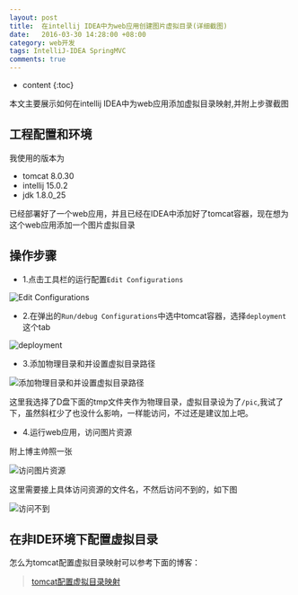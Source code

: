 ```yaml
---
layout: post
title:  在intellij IDEA中为web应用创建图片虚拟目录(详细截图)
date:   2016-03-30 14:28:00 +08:00
category: web开发
tags: IntelliJ-IDEA SpringMVC
comments: true
---
```


* content
{:toc}

本文主要展示如何在intellij IDEA中为web应用添加虚拟目录映射,并附上步骤截图




## 工程配置和环境

我使用的版本为

- tomcat 8.0.30
- intellij 15.0.2
- jdk 1.8.0_25

已经部署好了一个web应用，并且已经在IDEA中添加好了tomcat容器，现在想为这个web应用添加一个图片虚拟目录


## 操作步骤

- 1.点击工具栏的运行配置`Edit Configurations`

![Edit Configurations](http://7xph6d.com1.z0.glb.clouddn.com/IDEA_web-%E5%88%9B%E5%BB%BA%E8%99%9A%E6%8B%9F%E7%9B%AE%E5%BD%9501.png)


- 2.在弹出的`Run/debug Configurations`中选中tomcat容器，选择`deployment`这个tab

![deployment](http://7xph6d.com1.z0.glb.clouddn.com/IDEA_web-%E5%88%9B%E5%BB%BA%E8%99%9A%E6%8B%9F%E7%9B%AE%E5%BD%9502.png)

- 3.添加物理目录和并设置虚拟目录路径

![添加物理目录和并设置虚拟目录路径](http://7xph6d.com1.z0.glb.clouddn.com/IDEA_web-%E5%88%9B%E5%BB%BA%E8%99%9A%E6%8B%9F%E7%9B%AE%E5%BD%9503.png)

这里我选择了D盘下面的tmp文件夹作为物理目录，虚拟目录设为了`/pic`,我试了下，虽然斜杠少了也没什么影响，一样能访问，不过还是建议加上吧。

- 4.运行web应用，访问图片资源

附上博主帅照一张

![访问图片资源](http://7xph6d.com1.z0.glb.clouddn.com/IDEA_web-%E5%88%9B%E5%BB%BA%E8%99%9A%E6%8B%9F%E7%9B%AE%E5%BD%9504.png)


这里需要接上具体访问资源的文件名，不然后访问不到的，如下图

![访问不到](http://7xph6d.com1.z0.glb.clouddn.com/IDEA_web-%E5%88%9B%E5%BB%BA%E8%99%9A%E6%8B%9F%E7%9B%AE%E5%BD%9505.png)


## 在非IDE环境下配置虚拟目录

怎么为tomcat配置虚拟目录映射可以参考下面的博客：

> [tomcat配置虚拟目录映射](http://blog.csdn.net/xiazdong/article/details/7215052)


